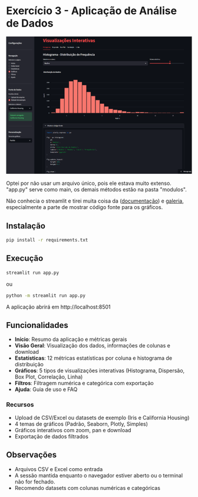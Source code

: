 # Exercício 3 - Aplicação de Análise de Dados 

![App:](exercicio3_app_streamlit\modulos\app.png)

Optei por não usar um arquivo único, pois ele estava muito extenso. "app.py" serve como main, os demais métodos estão na pasta "modulos".

Não conhecia o streamlit e tirei muita coisa da ([documentação](https://docs.streamlit.io/)) e [galeria](https://streamlit.io/gallery), especialmente a parte de mostrar código fonte para os gráficos.

## Instalação

```bash
pip install -r requirements.txt
```

## Execução

```bash
streamlit run app.py
```

ou 

```bash
python -m streamlit run app.py
```

A aplicação abrirá em http://localhost:8501

## Funcionalidades

- **Início**: Resumo da aplicação e métricas gerais
- **Visão Geral**: Visualização dos dados, informações de colunas e download
- **Estatísticas**: 12 métricas estatísticas por coluna e histograma de distribuição
- **Gráficos**: 5 tipos de visualizações interativas (Histograma, Dispersão, Box Plot, Correlação, Linha)
- **Filtros**: Filtragem numérica e categórica com exportação
- **Ajuda**: Guia de uso e FAQ

### Recursos

- Upload de CSV/Excel ou datasets de exemplo (Iris e California Housing)
- 4 temas de gráficos (Padrão, Seaborn, Plotly, Simples)
- Gráficos interativos com zoom, pan e download
- Exportação de dados filtrados


## Observações

- Arquivos CSV e Excel como entrada
- A sessão mantida enquanto o navegador estiver aberto ou o terminal não for fechado.
- Recomendo datasets com colunas numéricas e categóricas
